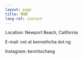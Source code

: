 ```yaml
---
layout: page
title: 聯繫
lang-ref: contact
---
```


Location: Newport Beach, California

E-mail: not at kennethcha dot ng

Instagram: kennitochang
